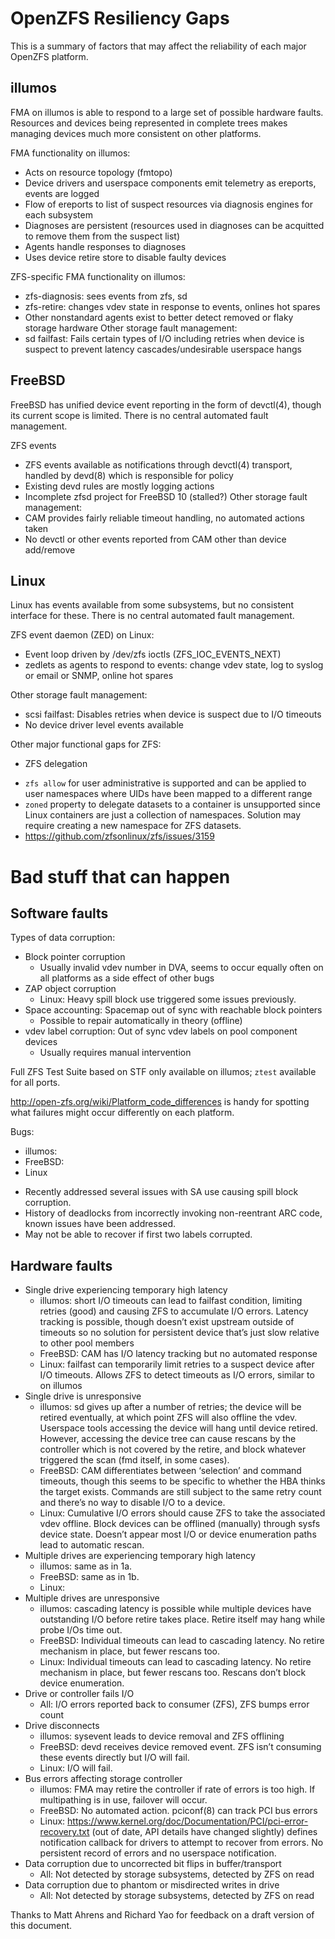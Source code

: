 # OpenZFS Resiliency Gaps

This is a summary of factors that may affect the reliability of each major OpenZFS platform.

## illumos
FMA on illumos is able to respond to a large set of possible hardware faults. Resources and devices being represented in complete trees makes managing devices much more consistent on other platforms.

FMA functionality on illumos:
* Acts on resource topology (fmtopo)
* Device drivers and userspace components emit telemetry as ereports, events are logged
* Flow of ereports to list of suspect resources via diagnosis engines for each subsystem
* Diagnoses are persistent (resources used in diagnoses can be acquitted to remove them from the suspect list)
* Agents handle responses to diagnoses
* Uses device retire store to disable faulty devices

ZFS-specific FMA functionality on illumos:
* zfs-diagnosis: sees events from zfs, sd
* zfs-retire: changes vdev state in response to events, onlines hot spares
* Other nonstandard agents exist to better detect removed or flaky storage hardware
Other storage fault management:
* sd failfast: Fails certain types of I/O including retries when device is suspect to prevent latency cascades/undesirable userspace hangs

## FreeBSD
FreeBSD has unified device event reporting in the form of devctl(4), though its current scope is limited. There is no central automated fault management.

ZFS events
* ZFS events available as notifications through devctl(4) transport, handled by devd(8) which is responsible for policy
* Existing devd rules are mostly logging actions
* Incomplete zfsd project for FreeBSD 10 (stalled?)
Other storage fault management:
* CAM provides fairly reliable timeout handling, no automated actions taken
* No devctl or other events reported from CAM other than device add/remove

## Linux
Linux has events available from some subsystems, but no consistent interface for these. There is no central automated fault management.

ZFS event daemon (ZED) on Linux:
* Event loop driven by /dev/zfs ioctls (ZFS_IOC_EVENTS_NEXT)
* zedlets as agents to respond to events: change vdev state, log to syslog or email or SNMP, online hot spares

Other storage fault management:
* scsi failfast: Disables retries when device is suspect due to I/O timeouts
* No device driver level events available

Other major functional gaps for ZFS:
* ZFS delegation
 - `zfs allow` for user administrative is supported and can be applied to user namespaces where UIDs have been mapped to a different range
 - `zoned` property to delegate datasets to a container is unsupported since Linux containers are just a collection of namespaces. Solution may require creating a new namespace for ZFS datasets.
  - https://github.com/zfsonlinux/zfs/issues/3159

# Bad stuff that can happen
## Software faults

Types of data corruption:
* Block pointer corruption
  - Usually invalid vdev number in DVA, seems to occur equally often on all platforms as a side effect of other bugs
* ZAP object corruption
  - Linux: Heavy spill block use triggered some issues previously.
* Space accounting: Spacemap out of sync with reachable block pointers
  - Possible to repair automatically in theory (offline)
* vdev label corruption: Out of sync vdev labels on pool component devices
  - Usually requires manual intervention

Full ZFS Test Suite based on STF only available on illumos; `ztest` available for all ports.

http://open-zfs.org/wiki/Platform_code_differences is handy for spotting what failures might occur differently on each platform.

Bugs:

* illumos:
* FreeBSD:
* Linux
 - Recently addressed several issues with SA use causing spill block corruption.
 - History of deadlocks from incorrectly invoking non-reentrant ARC code, known issues have been addressed.
 - May not be able to recover if first two labels corrupted.

## Hardware faults
* Single drive experiencing temporary high latency
  - illumos: short I/O timeouts can lead to failfast condition, limiting retries (good) and causing ZFS to accumulate I/O errors. Latency tracking is possible, though doesn’t exist upstream outside of timeouts so no solution for persistent device that’s just slow relative to other pool members
  - FreeBSD: CAM has I/O latency tracking but no automated response
  - Linux: failfast can temporarily limit retries to a suspect device after I/O timeouts. Allows ZFS to detect timeouts as I/O errors, similar to on illumos
* Single drive is unresponsive
  - illumos: sd gives up after a number of retries; the device will be retired eventually, at which point ZFS will also offline the vdev. Userspace tools accessing the device will hang until device retired. However, accessing the device tree can cause rescans by the controller which is not covered by the retire, and block whatever triggered the scan (fmd itself, in some cases).
  - FreeBSD: CAM differentiates between ‘selection’ and command timeouts, though this seems to be specific to whether the HBA thinks the target exists. Commands are still subject to the same retry count and there’s no way to disable I/O to a device. 
  - Linux: Cumulative I/O errors should cause ZFS to take the associated vdev offline. Block devices can be offlined (manually) through sysfs device state. Doesn’t appear most I/O or device enumeration paths lead to automatic rescan.
* Multiple drives are experiencing temporary high latency
  - illumos: same as in 1a.
  - FreeBSD: same as in 1b.
  - Linux:
* Multiple drives are unresponsive
  - illumos: cascading latency is possible while multiple devices have outstanding I/O before retire takes place. Retire itself may hang while probe I/Os time out.
  - FreeBSD: Individual timeouts can lead to cascading latency. No retire mechanism in place, but fewer rescans too.
  - Linux: Individual timeouts can lead to cascading latency. No retire mechanism in place, but fewer rescans too. Rescans don’t block device enumeration.
* Drive or controller fails I/O
  - All: I/O errors reported back to consumer (ZFS), ZFS bumps error count
* Drive disconnects
  - illumos: sysevent leads to device removal and ZFS offlining
  - FreeBSD: devd receives device removed event. ZFS isn’t consuming these events directly but I/O will fail.
  - Linux: I/O will fail.
* Bus errors affecting storage controller
  - illumos: FMA may retire the controller if rate of errors is too high. If multipathing is in use, failover will occur.
  - FreeBSD: No automated action. pciconf(8) can track PCI bus errors
  - Linux: https://www.kernel.org/doc/Documentation/PCI/pci-error-recovery.txt (out of date, API details have changed slightly) defines notification callback for drivers to attempt to recover from errors. No persistent record of errors and no userspace notification.
* Data corruption due to uncorrected bit flips in buffer/transport
  - All: Not detected by storage subsystems, detected by ZFS on read
* Data corruption due to phantom or misdirected writes in drive
  - All: Not detected by storage subsystems, detected by ZFS on read


Thanks to Matt Ahrens and Richard Yao for feedback on a draft version of this document.
